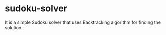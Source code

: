 # sudoku-solver

It is a simple Sudoku solver that uses Backtracking algorithm for finding the solution.
